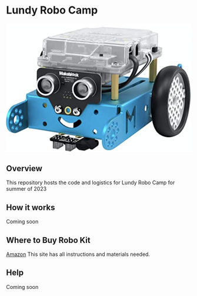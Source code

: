 # Lundy Robo Camp

<img src="./images/makeblock.png">

## Overview


This repository hosts the code and logistics for Lundy Robo Camp for summer of 2023


## How it works
Coming soon


## Where to Buy Robo Kit
[Amazon](https://www.amazon.com/Makeblock-Mechanical-Entry-Level-Programming-Creativity/dp/B00SK5RUQY)
This site has all instructions and materials needed.

## Help
Coming soon
